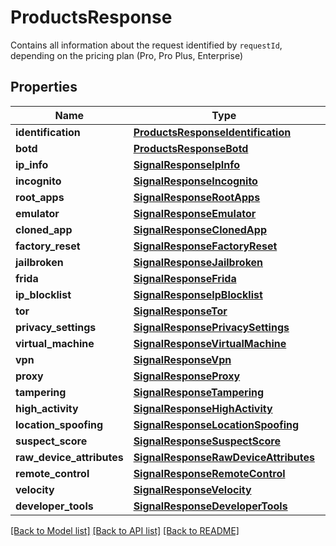 # ProductsResponse
Contains all information about the request identified by `requestId`, depending on the pricing plan (Pro, Pro Plus, Enterprise)


## Properties
Name | Type | Description | Notes
------------ | ------------- | ------------- | -------------
**identification** | [**ProductsResponseIdentification**](ProductsResponseIdentification.md) |  | [optional] 
**botd** | [**ProductsResponseBotd**](ProductsResponseBotd.md) |  | [optional] 
**ip_info** | [**SignalResponseIpInfo**](SignalResponseIpInfo.md) |  | [optional] 
**incognito** | [**SignalResponseIncognito**](SignalResponseIncognito.md) |  | [optional] 
**root_apps** | [**SignalResponseRootApps**](SignalResponseRootApps.md) |  | [optional] 
**emulator** | [**SignalResponseEmulator**](SignalResponseEmulator.md) |  | [optional] 
**cloned_app** | [**SignalResponseClonedApp**](SignalResponseClonedApp.md) |  | [optional] 
**factory_reset** | [**SignalResponseFactoryReset**](SignalResponseFactoryReset.md) |  | [optional] 
**jailbroken** | [**SignalResponseJailbroken**](SignalResponseJailbroken.md) |  | [optional] 
**frida** | [**SignalResponseFrida**](SignalResponseFrida.md) |  | [optional] 
**ip_blocklist** | [**SignalResponseIpBlocklist**](SignalResponseIpBlocklist.md) |  | [optional] 
**tor** | [**SignalResponseTor**](SignalResponseTor.md) |  | [optional] 
**privacy_settings** | [**SignalResponsePrivacySettings**](SignalResponsePrivacySettings.md) |  | [optional] 
**virtual_machine** | [**SignalResponseVirtualMachine**](SignalResponseVirtualMachine.md) |  | [optional] 
**vpn** | [**SignalResponseVpn**](SignalResponseVpn.md) |  | [optional] 
**proxy** | [**SignalResponseProxy**](SignalResponseProxy.md) |  | [optional] 
**tampering** | [**SignalResponseTampering**](SignalResponseTampering.md) |  | [optional] 
**high_activity** | [**SignalResponseHighActivity**](SignalResponseHighActivity.md) |  | [optional] 
**location_spoofing** | [**SignalResponseLocationSpoofing**](SignalResponseLocationSpoofing.md) |  | [optional] 
**suspect_score** | [**SignalResponseSuspectScore**](SignalResponseSuspectScore.md) |  | [optional] 
**raw_device_attributes** | [**SignalResponseRawDeviceAttributes**](SignalResponseRawDeviceAttributes.md) |  | [optional] 
**remote_control** | [**SignalResponseRemoteControl**](SignalResponseRemoteControl.md) |  | [optional] 
**velocity** | [**SignalResponseVelocity**](SignalResponseVelocity.md) |  | [optional] 
**developer_tools** | [**SignalResponseDeveloperTools**](SignalResponseDeveloperTools.md) |  | [optional] 

[[Back to Model list]](../README.md#documentation-for-models) [[Back to API list]](../README.md#documentation-for-api-endpoints) [[Back to README]](../README.md)

